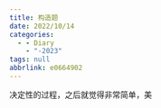 ```yaml
---
title: 构造题
date: 2022/10/14
categories:
  - - Diary
    - "-2023"
tags: null
abbrlink: e0664902
---
```



决定性的过程，之后就觉得非常简单，美
